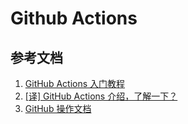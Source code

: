 # Github Actions

## 参考文档

1. [GitHub Actions 入门教程](http://www.ruanyifeng.com/blog/2019/09/getting-started-with-github-actions.html)
1. [[译] GitHub Actions 介绍，了解一下？](https://juejin.im/post/5be191736fb9a049de6cd463)
1. [GitHub 操作文档](https://docs.github.com/cn/actions)
